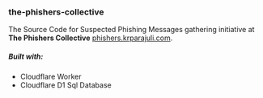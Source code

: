 ### the-phishers-collective

The Source Code for Suspected Phishing Messages gathering initiative at **The Phishers Collective** [phishers.krparajuli.com](phishers.krparajuli.com).

##### Built with:
* Cloudflare Worker
* Cloudflare D1 Sql Database
